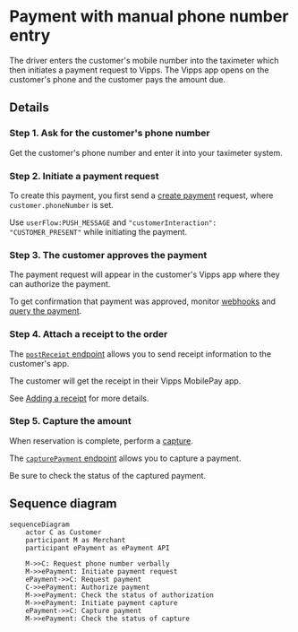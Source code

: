 <!-- START_METADATA
---
sidebar_position: 103
hide_table_of_contents: false
pagination_next: null
pagination_prev: null
---
END_METADATA -->

# Payment with manual phone number entry

The driver enters the customer's mobile number into the taximeter
which then initiates a payment request to Vipps.
The Vipps app opens on the customer's phone and the customer pays the amount due.

## Details

### Step 1. Ask for the customer's phone number

Get the customer's phone number and enter it into your taximeter system.

### Step 2. Initiate a payment request

To create this payment, you first send a
[create payment](https://developer.vippsmobilepay.com/api/epayment#tag/CreatePayments) request, where `customer.phoneNumber` is set.

Use `userFlow:PUSH_MESSAGE` and `"customerInteraction": "CUSTOMER_PRESENT"` while initiating the payment.

### Step 3. The customer approves the payment

The payment request will appear in the customer's Vipps app where they can authorize the payment.

To get confirmation that payment was approved, monitor
[webhooks](https://developer.vippsmobilepay.com/docs/APIs/webhooks-api) and
[query the payment](https://developer.vippsmobilepay.com/api/epayment#tag/QueryPayments/operation/getPayment).

### Step 4. Attach a receipt to the order

The
[`postReceipt` endpoint](https://developer.vippsmobilepay.com/api/order-management/#operation/postReceiptV2)
allows you to send receipt information to the customer's app.

The customer will get the receipt in their Vipps MobilePay app.

See
[Adding a receipt](https://developer.vippsmobilepay.com/docs/APIs/order-management-api/vipps-order-management-api/#adding-a-receipt)
for more details.

### Step 5. Capture the amount

When reservation is complete, perform a
[capture](https://developer.vippsmobilepay.com/docs/APIs/epayment-api/operations/capture#capture-via-the-api).

The
[`capturePayment` endpoint](https://developer.vippsmobilepay.com/api/epayment/#tag/AdjustPayments/operation/capturePayment)
allows you to capture a payment.

Be sure to check the status of the captured payment.

## Sequence diagram


``` mermaid
sequenceDiagram
    actor C as Customer
    participant M as Merchant
    participant ePayment as ePayment API

    M->>C: Request phone number verbally
    M->>ePayment: Initiate payment request
    ePayment->>C: Request payment
    C->>ePayment: Authorize payment
    M->>ePayment: Check the status of authorization
    M->>ePayment: Initiate payment capture
    ePayment->>C: Capture payment
    M->>ePayment: Check the status of capture
```
